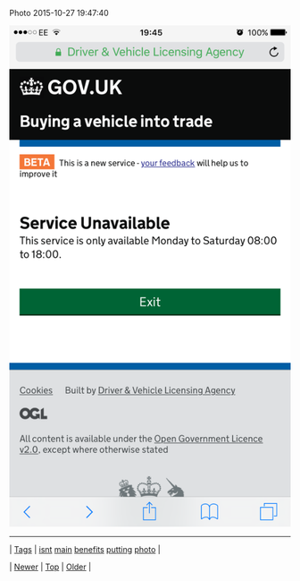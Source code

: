 <!--
title: Photo 2015-10-27 19
date: 2020-06-28T15:27:00.096Z
tags: isnt, main, benefits, putting, photo
-->


Photo 2015-10-27 19:47:40

![](132033914794-0.png)

<!--BOTTOM-POST-NAVIGATION-->
---

| [Tags](tags.md) | [isnt](tag-isnt.md) [main](tag-main.md) [benefits](tag-benefits.md) [putting](tag-putting.md) [photo](tag-photo.md) |

| [Newer](131974172988.md) | [Top](index.md) | [Older](132133998584.md) |